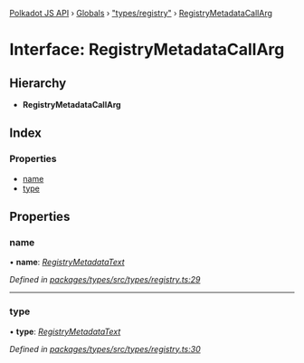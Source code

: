 [Polkadot JS API](../README.md) › [Globals](../globals.md) › ["types/registry"](../modules/_types_registry_.md) › [RegistryMetadataCallArg](_types_registry_.registrymetadatacallarg.md)

# Interface: RegistryMetadataCallArg

## Hierarchy

* **RegistryMetadataCallArg**

## Index

### Properties

* [name](_types_registry_.registrymetadatacallarg.md#name)
* [type](_types_registry_.registrymetadatacallarg.md#type)

## Properties

###  name

• **name**: *[RegistryMetadataText](_types_registry_.registrymetadatatext.md)*

*Defined in [packages/types/src/types/registry.ts:29](https://github.com/polkadot-js/api/blob/f95384d9ff/packages/types/src/types/registry.ts#L29)*

___

###  type

• **type**: *[RegistryMetadataText](_types_registry_.registrymetadatatext.md)*

*Defined in [packages/types/src/types/registry.ts:30](https://github.com/polkadot-js/api/blob/f95384d9ff/packages/types/src/types/registry.ts#L30)*
